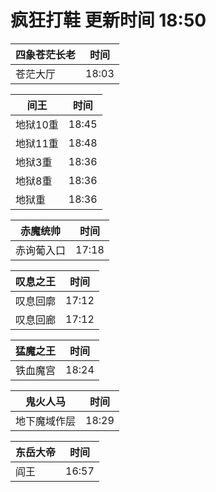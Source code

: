 # 疯狂打鞋 更新时间 18:50

| 四象苍茫长老   | 时间    |
|--------|-------|
| 苍茫大厅 | 18:03 |

| 间王   | 时间    |
|--------|-------|
| 地狱10重 | 18:45 |
| 地狱11重 | 18:48 |
| 地狱3重 | 18:36 |
| 地狱8重 | 18:36 |
| 地狱重 | 18:36 |

| 赤魔统帅   | 时间    |
|--------|-------|
| 赤询葡入口 | 17:18 |

| 叹息之王   | 时间    |
|--------|-------|
| 叹息回廓 | 17:12 |
| 叹息回廊 | 17:12 |

| 猛魔之王   | 时间    |
|--------|-------|
| 铁血魔宫 | 18:24 |

| 鬼火人马   | 时间    |
|--------|-------|
| 地下魔域作层 | 18:29 |

| 东岳大帝   | 时间    |
|--------|-------|
| 阎王 | 16:57 |